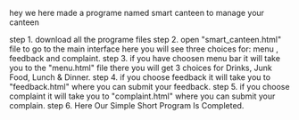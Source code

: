 hey we here made a programe named smart canteen to manage your canteen 

step 1. download all the programe files
step 2. open "smart_canteen.html" file to go to the main interface here you will see three choices for: menu , feedback and complaint.
step 3. if you have choosen menu bar it will take you to the "menu.html" file there you will get 3 choices for Drinks, Junk Food, Lunch & Dinner.
step 4. if you choose feedback it will take you to "feedback.html" where you can submit your feedback.
step 5. if you choose complaint it will take you to "complaint.html" where you can submit your complain.
step 6. Here Our Simple Short Program  Is Completed.
